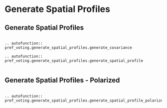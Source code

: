 Generate Spatial Profiles
=======================================

## Generate Spatial Profiles

```{eval-rst}

.. autofunction:: pref_voting.generate_spatial_profiles.generate_covariance

.. autofunction:: pref_voting.generate_spatial_profiles.generate_spatial_profile


```

## Generate Spatial Profiles - Polarized

```{eval-rst}

.. autofunction:: pref_voting.generate_spatial_profiles.generate_spatial_profile_polarized


```

